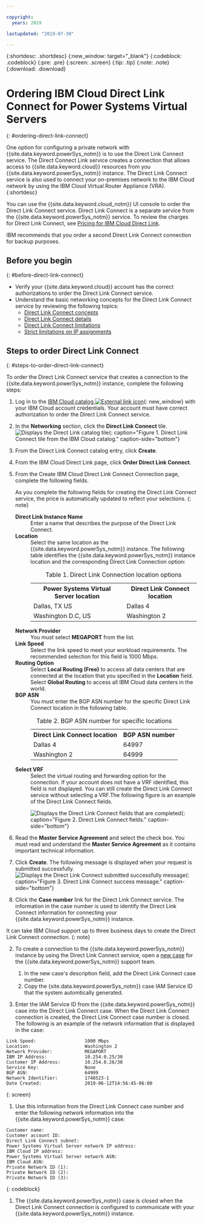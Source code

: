 ```yaml
---

copyright:
  years: 2019

lastupdated: "2019-07-30"

---
```


{:shortdesc: .shortdesc}
{:new_window: target="_blank"}
{:codeblock: .codeblock}
{:pre: .pre}
{:screen: .screen}
{:tip: .tip}
{:note: .note}
{:download: .download}

# Ordering IBM Cloud Direct Link Connect for Power Systems Virtual Servers
{: #ordering-direct-link-connect}

One option for configuring a private network with {{site.data.keyword.powerSys_notm}} is to use the Direct Link Connect service. The Direct Connect Link service creates a connection that allows access to {{site.data.keyword.cloud}} resources from you {{site.data.keyword.powerSys_notm}} instance. The Direct Link Connect service is also used to connect your on-premises network to the IBM Cloud network by using the IBM Cloud Virtual Router Appliance (VRA).
{:shortdesc}

You can use the {{site.data.keyword.cloud_notm}} UI console to order the Direct Link Connect service. Direct Link Connect is a separate service from the {{site.data.keyword.powerSys_notm}} service. To review the charges for Direct Link Connect, see [Pricing for IBM Cloud Direct Link](/docs/infrastructure/direct-link?topic=direct-link-pricing-for-direct-link-connect).

IBM recommends that you order a second Direct Link Connect connection for backup purposes.

## Before you begin
{: #before-direct-link-connect}

* Verify your {{site.data.keyword.cloud}} account has the correct authorizations to order the Direct Link Connect service.
* Understand the basic networking concepts for the Direct Link Connect service by reviewing the following topics:
    * [Direct Link Connect concepts](/docs/infrastructure/direct-link?topic=direct-link-direct-link-connect-solution#direct-link-connect-solution)
    * [Direct Link Connect details](/docs/infrastructure/direct-link?topic=direct-link-ibm-cloud-direct-link-connect-details)
    * [Direct Link Connect limitations](/docs/infrastructure/direct-link?topic=direct-link-known-limitations#ibm-cloud-direct-link-exchange-and-direct-link-connect-limitations)
    * [Strict limitations on IP assignments](/docs/infrastructure/direct-link?topic=direct-link-configure-ibm-cloud-direct-link#strict-limitations-on-ip-assignments)

## Steps to order Direct Link Connect
{: #steps-to-order-direct-link-connect}

To order the Direct Link Connect service that creates a connection to the {{site.data.keyword.powerSys_notm}} instance, complete the following steps:

1. Log in to the [IBM Cloud catalog ![External link icon](../icons/launch-glyph.svg "External link icon")](https://cloud.ibm.com/catalog){: new_window} with your IBM Cloud account credentials. Your account must have correct authorization to order the Direct Link Connect service.

2. In the **Networking** section, click the **Direct Link Connect** tile.
![Displays the Direct Link catalog tile](/images/directlink1.png "Displays the Direct Link catalog tile"){: caption="Figure 1. Direct Link Connect tile from the IBM Cloud catalog." caption-side="bottom"}

1. From the Direct Link Connect catalog entry, click **Create**.

1. From the IBM Cloud Direct Link page, click **Order Direct Link Connect**.

1. From the Create IBM Cloud Direct Link Connect Connection page, complete the following fields.

   As you complete the following fields for creating the Direct Link Connect service, the price is automatically updated to reflect your selections.
   {: note}

   <dl>
   <dt><strong>Direct Link Instance Name</strong><dt>
   <dd>Enter a name that describes the purpose of the Direct Link Connect.</dd>
   <dt><strong>Location</strong><dt>
   <dd>Select the same location as the {{site.data.keyword.powerSys_notm}} instance. The following table identifies the {{site.data.keyword.powerSys_notm}} instance location and the corresponding Direct Link Connection option:
   <table>
   <caption>Table 1. Direct Link Connection location options</caption>
   <tr>
   <th>Power Systems Virtual Server location</th>
   <th>Direct Link Connect location</th>
   </tr>
   <tr>
   <td>Dallas, TX US</td>
   <td>Dallas 4</td>
   </tr>
   <tr>
   <td>Washington D.C, US</td>
   <td>Washington 2</td>
   </tr>
   </table>
   </dd>
   <dt><strong>Network Provider</strong><dt>
   <dd>You must select <strong>MEGAPORT</strong> from the list.</dd>
   <dt><strong>Link Speed</strong><dt>
   <dd>Select the link speed to meet your workload requirements. The recommended selection for  this field is 1000 Mbps.</dd>
   <dt><strong>Routing Option</strong><dt>
   <dd>Select <strong>Local Routing (Free)</strong> to access all data centers that are connected at the location that you specified in the <strong>Location</strong> field. Select <strong>Global Routing</strong> to access all IBM Cloud data centers in the world. </dd>
   <dt><strong>BGP ASN</strong><dt>
   <dd>You must enter the BGP ASN number for the specific Direct Link Connect location in the following table.
   <table>
   <caption>Table 2. BGP ASN number for specific locations</caption>
   <tr>
   <th>Direct Link Connect location</th>
   <th>BGP ASN number</th>
   </tr>
   <tr>
   <td>Dallas 4</td>
   <td>64997</td>
   </tr>
   <tr>
   <td>Washington 2</td>
   <td>64999</td>
   </tr>
   </table>
   </dd>
   <dt><strong>Select VRF</strong><dt>
   <dd>Select the virtual routing and forwarding option for the connection. If your account does not have a VRF identified, this field is not displayed. You can still create the Direct Link Connect service without selecting a VRF.The following figure is an example of the Direct Link Connect fields.</dd>
   <dd>

   ![Displays the Direct Link Connect fields that are completed](/images/directlink2.png "Displays the Direct Link Connect fields that are completed"){: caption="Figure 2. Direct Link Connect fields." caption-side="bottom"}
   </dd>
   </dl>
2. Read the **Master Service Agreement** and select the check box. You must read and understand the **Master Service Agreement** as it contains important technical information.

3. Click **Create**. The following message is displayed when your request is submitted successfully.
![Displays the Direct Link Connect submitted successfully message](/images/directlink3.png "Displays the Direct Link Connect submitted successfully message"){: caption="Figure 3. Direct Link Connect success message." caption-side="bottom"}

1. Click the **Case number** link for the Direct Link Connect service. The information in the case number is used to identify the Direct Link Connect information for connecting your {{site.data.keyword.powerSys_notm}} instance.

  It can take IBM Cloud support up to three business days to create the Direct Link Connect connection.
  {: note}

2. To create a connection to the {{site.data.keyword.powerSys_notm}} instance by using the Direct Link Connect service, open a [new case](/docs/infrastructure/power-iaas?topic=power-iaas-getting-help-and-support) for the {{site.data.keyword.powerSys_notm}} support team.

      1. In the new case's description field, add the Direct Link Connect case number.
      2. Copy the {site.data.keyword.powerSys_notm}} case IAM Service ID that the system automtically generated.

3. Enter the IAM Service ID from the {{site.data.keyword.powerSys_notm}} case into the Direct Link Connect case. When the Direct Link Connect connection is created, the Direct Link Connect case number is closed. The following is an example of the network information that is displayed in the case:

  ```shell
  Link Speed:                  1000 Mbps
  Location:                    Washington 2
  Network Provider:            MEGAPORT
  IBM IP Address:              10.254.0.25/30
  Customer IP Address:         10.254.0.26/30
  Service Key:                 None
  BGP ASN:                     64999
  Network Identifier:          1748523-1
  Date Created:                2019-06-12T14:56:45-06:00
  ```
  {: screen}

1. Use this information from the Direct Link Connect case number and enter the following network information into the {{site.data.keyword.powerSys_notm}} case:

  ```shell
  Customer name:
  Customer account ID:
  Direct Link Connect subnet:
  Power Systems Virtual Server network IP address:
  IBM Cloud IP address:
  Power Systems Virtual Server network ASN:
  IBM Cloud ASN:
  Private Network ID (1):
  Private Network ID (2):
  Private Network ID (3):
  ```
  {: codeblock}

1. The {{site.data.keyword.powerSys_notm}} case is closed when the Direct Link Connect connection is configured to communicate with your {{site.data.keyword.powerSys_notm}} instance.
